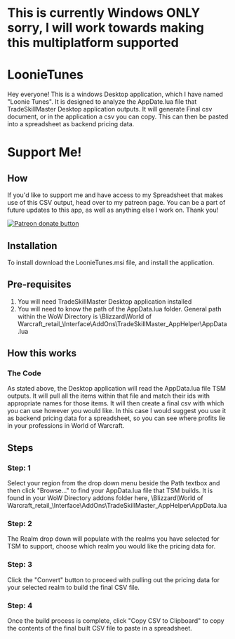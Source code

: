 # This is currently Windows ONLY sorry, I will work towards making this multiplatform supported

# LoonieTunes
Hey everyone! This is a windows Desktop application, which I have named "Loonie Tunes". It is designed to analyze the AppDate.lua file that TradeSkillMaster Desktop application outputs. It will generate Final csv document, or in the application a csv you can copy. This can then be pasted into a spreadsheet as backend pricing data.

# Support Me!
## How
If you'd like to support me and have access to my Spreadsheet that makes use of this CSV output, head over to my patreon page. You can be a part of future updates to this app, as well as anything else I work on. Thank you!

<a href="https://patreon.com/hoaxdt"><img src="https://img.shields.io/endpoint.svg?url=https://moshef9.wixsite.com/patreon-badge/_functions/badge/?username=hoaxdt" alt="Patreon donate button" /> </a>

## Installation
To install download the LoonieTunes.msi file, and install the application.

## Pre-requisites
1. You will need TradeSkillMaster Desktop application installed
2. You will need to know the path of the AppData.lua folder. General path within the WoW Directory is \Blizzard\World of Warcraft\_retail_\Interface\AddOns\TradeSkillMaster_AppHelper\AppData.lua

## How this works

### The Code
As stated above, the Desktop application will read the AppData.lua file TSM outputs. It will pull all the items within that file and match their ids with appropriate names for those items. It will then create a final csv with which you can use however you would like. In this case I would suggest you use it as backend pricing data for a spreadsheet, so you can see where profits lie in your professions in World of Warcraft.

## Steps

### Step: 1
Select your region from the drop down menu beside the Path textbox and then click "Browse..." to find your AppData.lua file that TSM builds. It is found in your WoW Directory addons folder here, \Blizzard\World of Warcraft\_retail_\Interface\AddOns\TradeSkillMaster_AppHelper\AppData.lua 

### Step: 2
The Realm drop down will populate with the realms you have selected for TSM to support, choose which realm you would like the pricing data for.

### Step: 3
Click the "Convert" button to proceed with pulling out the pricing data for your selected realm to build the final CSV file.

### Step: 4
Once the build process is complete, click "Copy CSV to Clipboard" to copy the contents of the final built CSV file to paste in a spreadsheet.
